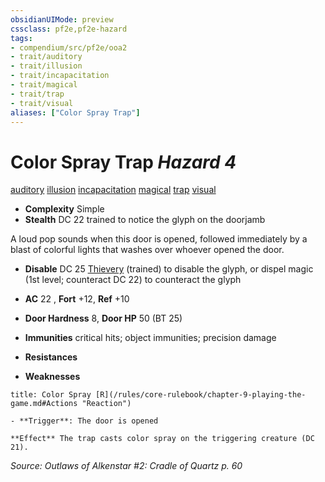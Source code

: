 ```yaml
---
obsidianUIMode: preview
cssclass: pf2e,pf2e-hazard
tags:
- compendium/src/pf2e/ooa2
- trait/auditory
- trait/illusion
- trait/incapacitation
- trait/magical
- trait/trap
- trait/visual
aliases: ["Color Spray Trap"]
---
```

# Color Spray Trap *Hazard 4*  
[auditory](/rules/traits/auditory.md)  [illusion](/rules/traits/illusion.md)  [incapacitation](/rules/traits/incapacitation.md)  [magical](/rules/traits/magical.md)  [trap](/rules/traits/trap.md)  [visual](/rules/traits/visual.md)  

- **Complexity** Simple
- **Stealth** DC 22 trained to notice the glyph on the doorjamb  

A loud pop sounds when this door is opened, followed immediately by a blast of colorful lights that washes over whoever opened the door.

- **Disable** DC 25 [Thievery](/compendium/skills.md#Thievery) (trained) to disable the glyph, or dispel magic (1st level; counteract DC 22) to counteract the glyph  

- **AC** 22 , **Fort** +12, **Ref** +10
- **Door  Hardness** 8, **Door  HP** 50 (BT 25)
- **Immunities** critical hits; object immunities; precision damage
- **Resistances** 
- **Weaknesses** 
     
```ad-embed-ability
title: Color Spray [R](/rules/core-rulebook/chapter-9-playing-the-game.md#Actions "Reaction")

- **Trigger**: The door is opened

**Effect** The trap casts color spray on the triggering creature (DC 21).
```

*Source: Outlaws of Alkenstar #2: Cradle of Quartz p. 60*